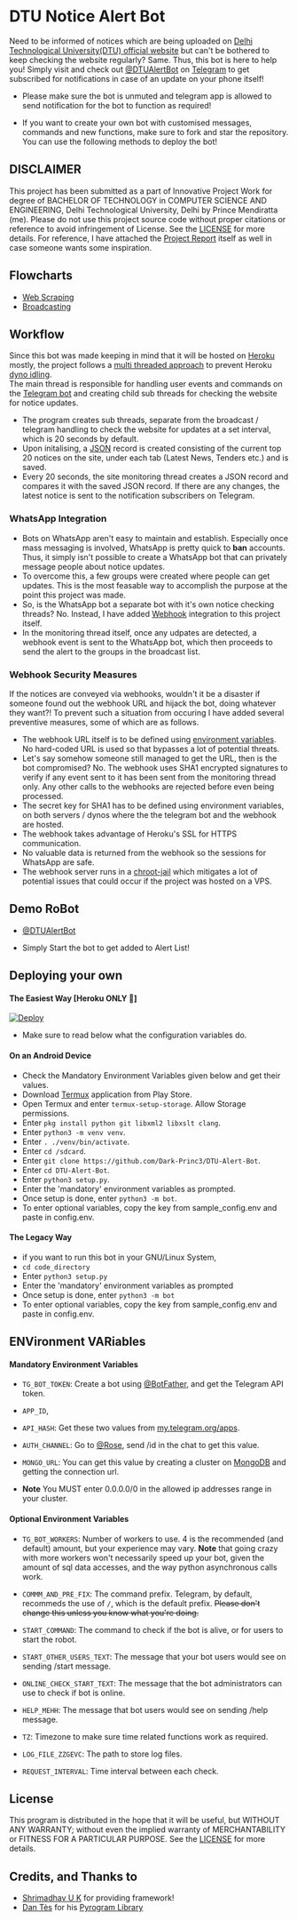 # DTU Notice Alert Bot

Need to be informed of notices which are being uploaded on [Delhi Technological University(DTU) official website](https://dtu.ac.in) but can't be bothered to keep checking the website regularly? Same. Thus, this bot is here to help you! Simply visit and check out [@DTUAlertBot](https://telegram.dog/DTUAlertBot) on [Telegram](https://telegram.org/) to get subscribed for notifications in case of an update on your phone itself!

- Please make sure the bot is unmuted and telegram app is allowed to send notification for the bot to function as required!

- If you want to create your own bot with customised messages, commands and new functions, make sure to fork and star the repository. You can use the following methods to deploy the bot!

## DISCLAIMER

This project has been submitted as a part of Innovative Project Work for degree of BACHELOR OF TECHNOLOGY in COMPUTER SCIENCE AND ENGINEERING, Delhi Technological University, Delhi by Prince Mendiratta (me). Please do not use this project source code without proper citations or reference to avoid infringement of License. See the [LICENSE](./LICENSE) for more details.
For reference, I have attached the [Project Report](https://github.com/Prince-Mendiratta/DTU-Alert-Bot/blob/master/Project_Report.pdf) itself as well in case someone wants some inspiration.

## Flowcharts
- [Web Scraping](https://whimsical.com/flowchart-request-py-MzWDL9YLMW4FweZLM9HbaY)
- [Broadcasting](https://whimsical.com/flowchart-broadcast-py-LYPjcpVLRpH84cFyDApvwe)

## Workflow
Since this bot was made keeping in mind that it will be hosted on [Heroku](https://heroku.com/) mostly, the project follows a [multi threaded approach](https://www.ibm.com/docs/en/aix/7.1?topic=concepts-multithreaded-programming) to prevent Heroku [dyno idling](https://devcenter.heroku.com/articles/free-dyno-hours#dyno-sleeping).  
The main thread is responsible for handling user events and commands on the [Telegram bot](https://t.me/DTUAlertBot) and creating child sub threads for checking the website for notice updates.

- The program creates sub threads, separate from the broadcast / telegram handling to check the website for updates at a set interval, which is 20 seconds by default.
- Upon initalising, a [JSON](https://www.json.org/json-en.html) record is created consisting of the current top 20 notices on the site, under each tab (Latest News, Tenders etc.) and is saved.
- Every 20 seconds, the site monitoring thread creates a JSON record and compares it with the saved JSON record. If there are any changes, the latest notice is sent to the notification subscribers on Telegram.

### WhatsApp Integration
- Bots on WhatsApp aren't easy to maintain and establish. Especially once mass messaging is involved, WhatsApp is pretty quick to **ban** accounts. Thus, it simply isn't possible to create a WhatsApp bot that can privately message people about notice updates.  
- To overcome this, a few groups were created where people can get updates. This is the most feasable way to accomplish the purpose at the point this project was made.  
- So, is the WhatsApp bot a separate bot with it's own notice checking threads? No. Instead, I have added [Webhook](https://en.wikipedia.org/wiki/Webhook) integration to this project itself.
- In the monitoring thread itself, once any udpates are detected, a webhook event is sent to the WhatsApp bot, which then proceeds to send the alert to the groups in the broadcast list.

### Webhook Security Measures
If the notices are conveyed via webhooks, wouldn't it be a disaster if someone found out the webhook URL and hijack the bot, doing whatever they want?! To prevent such a situation from occuring I have added several preventive measures, some of which are as follows.  
- The webhook URL itself is to be defined using [environment variables](https://en.wikipedia.org/wiki/Environment_variable). No hard-coded URL is used so that bypasses a lot of potential threats.  
- Let's say somehow someone still managed to get the URL, then is the bot compromised? No. The webhook uses SHA1 encrypted signatures to verify if any event sent to it has been sent from the monitoring thread only. Any other calls to the webhooks are rejected before even being processed.  
- The secret key for SHA1 has to be defined using environment variables, on both servers / dynos where the the telegram bot and the webhook are hosted.  
- The webhook takes advantage of Heroku's SSL for HTTPS communication.
- No valuable data is returned from the webhook so the sessions for WhatsApp are safe.
- The webhook server runs in a [chroot-jail](https://docs.oracle.com/cd/E37670_01/E41138/html/ch24s05.html) which mitigates a lot of potential issues that could occur if the project was hosted on a VPS.

## Demo RoBot

- [@DTUAlertBot](https://telegram.dog/DTUAlertBot)

- Simply Start the bot to get added to Alert List!

## Deploying your own

#### The Easiest Way [Heroku ONLY 👾]

[![Deploy](https://www.herokucdn.com/deploy/button.svg)](https://heroku.com/deploy)

- Make sure to read below what the configuration variables do.

#### On an Android Device

- Check the Mandatory Environment Variables given below and get their values.
- Download [Termux](https://play.google.com/store/apps/details?id=com.termux&hl=en_IN&gl=US) application from Play Store.
- Open Termux and enter `termux-setup-storage`. Allow Storage permissions.
- Enter `pkg install python git libxml2 libxslt clang`.
- Enter `python3 -m venv venv`.
- Enter `. ./venv/bin/activate`.
- Enter `cd /sdcard`.
- Enter `git clone https://github.com/Dark-Princ3/DTU-Alert-Bot`.
- Enter `cd DTU-Alert-Bot`.
- Enter `python3 setup.py`.
- Enter the 'mandatory' environment variables as prompted.
- Once setup is done, enter `python3 -m bot`.
- To enter optional variables, copy the key from sample_config.env and paste in config.env.

#### The Legacy Way

- if you want to run this bot in your GNU/Linux System,
- `cd code_directory`
- Enter `python3 setup.py`
- Enter the 'mandatory' environment variables as prompted
- Once setup is done, enter `python3 -m bot`
- To enter optional variables, copy the key from sample_config.env and paste in config.env.

## ENVironment VARiables

#### Mandatory Environment Variables

- `TG_BOT_TOKEN`: Create a bot using [@BotFather](https://telegram.dog/BotFather), and get the Telegram API token.

- `APP_ID`,
- `API_HASH`: Get these two values from [my.telegram.org/apps](https://my.telegram.org/apps).

- `AUTH_CHANNEL`:
  Go to [@Rose](https://telegram.dog/MissRose_bot), send /id in the chat to get this value.

- `MONGO_URL`: You can get this value by creating a cluster on [MongoDB](https://mongodb.com) and getting the connection url.

* **Note** You MUST enter 0.0.0.0/0 in the allowed ip addresses range in your cluster.

#### Optional Environment Variables

- `TG_BOT_WORKERS`: Number of workers to use. 4 is the recommended (and default) amount, but your experience may vary.
  **Note** that going crazy with more workers won't necessarily speed up your bot, given the amount of sql data accesses, and the way python asynchronous calls work.

- `COMMM_AND_PRE_FIX`: The command prefix. Telegram, by default, recommeds the use of `/`, which is the default prefix. ~~Please don't change this unless you know what you're doing.~~

- `START_COMMAND`: The command to check if the bot is alive, or for users to start the robot.

- `START_OTHER_USERS_TEXT`: The message that your bot users would see on sending /start message.

- `ONLINE_CHECK_START_TEXT`: The message that the bot administrators can use to check if bot is online.

- `HELP_MEHH`: The message that bot users would see on sending /help message.

- `TZ`: Timezone to make sure time related functions work as required.

- `LOG_FILE_ZZGEVC`: The path to store log files.

- `REQUEST_INTERVAL`: Time interval between each check.

## License

This program is distributed in the hope that it will be useful, but WITHOUT ANY WARRANTY; without even the implied warranty of MERCHANTABILITY or FITNESS FOR A PARTICULAR PURPOSE. See the [LICENSE](./LICENSE) for more details.

## Credits, and Thanks to

- [Shrimadhav U K](https://telegram.dog/SpEcHiDe) for providing framework!
- [Dan Tès](https://telegram.dog/haskell) for his [Pyrogram Library](https://github.com/pyrogram/pyrogram)
